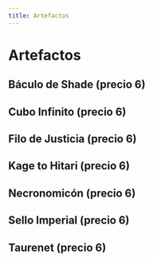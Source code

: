 ```yaml
---
title: Artefactos
---
```


# Artefactos

## Báculo de Shade (precio 6)

## Cubo Infinito (precio 6)

## Filo de Justicia (precio 6)

## Kage to Hitari (precio 6)

## Necronomicón (precio 6)

## Sello Imperial (precio 6)

## Taurenet (precio 6)
